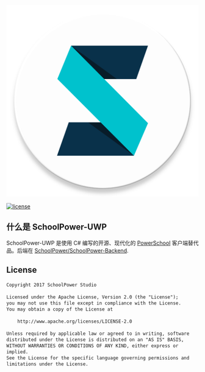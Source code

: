 ![](SchoolPower/Assets/LoginPageIcon.png)

[![license](https://img.shields.io/github/license/HITGIF/SchoolPower.svg)](https://github.com/HITGIF/SchoolPower/blob/master/LICENSE.txt)

什么是  SchoolPower-UWP
-------
SchoolPower-UWP 是使用 C# 编写的开源、现代化的 [PowerSchool](https://www.powerschool.com/) 客户端替代品。后端在 [SchoolPower/SchoolPower-Backend](https://github.com/SchoolPower/SchoolPower-Backend).

License
-------
    Copyright 2017 SchoolPower Studio
    
    Licensed under the Apache License, Version 2.0 (the "License");
    you may not use this file except in compliance with the License.
    You may obtain a copy of the License at
    
        http://www.apache.org/licenses/LICENSE-2.0
    
    Unless required by applicable law or agreed to in writing, software
    distributed under the License is distributed on an "AS IS" BASIS,
    WITHOUT WARRANTIES OR CONDITIONS OF ANY KIND, either express or implied.
    See the License for the specific language governing permissions and
    limitations under the License.
